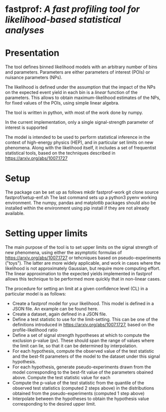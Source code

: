 # fastprof: *A fast profiling tool for likelihood-based statistical analyses*

Presentation
============

The tool defines binned likelihood models with an arbitrary number of bins and parameters. Parameters are either parameters of interest (POIs) or nuisance parameters (NPs).

The likelihood is defined under the assumption that the impact of the NPs on the expected event yield in each bin is a *linear* function of the parameters. This allows to obtain maximum-likelihood estimates of the NPs, for fixed values of the POIs, using simple linear algebra.

The tool is written in python, with most of the work done by numpy.

In the current implementation, only a single signal-strength parameter of interest is supported

The model is intended to be used to perform statistical inference in the context of high-energy physics (HEP), and in particular set limits on new phenomena. Along with the likelihood itself, it includes a set of frequentist statistical tools, based on the techniques described in <https://arxiv.org/abs/1007.1727>

Setup
=====

The package can be set up as follows
    mkdir fastprof-work
    git clone <url>
   source fastprof/setup-enf.sh
The last command sets up a python3 pyenv working environment. The numpy, pandas and matplotlib packages should also be installed within the environment using pip install if they are not already available.

Setting upper limits
====================

The main purpose of the tool is to set upper limits on the signal strength of new phenomena, using either the asymptotic formulas of <https://arxiv.org/abs/1007.1727> or tehcniques based on pseudo-experiments ("toys"). The latter are more widely applicable, and work in cases where the likelihood is not approximately Gaussian, but require more computing effort. The linear approximation to the expected yields implemented in fastprof allows this technique to be performed more quickly that in non-linear cases.

The procedure for setting an limit at a given confidence level (CL) in a particular model is as follows:

   - Create a fastprof model for your likelihood. This model is defined in a JSON file. An example can be found here.
   - Create a dataset, again defined in a JSON file.
   - Define a test statistic to use for the limit-setting. This can be one of the definitions introduced in <https://arxiv.org/abs/1007.1727>, based on the profile-likelihood ratio
   - Define a set of signal strength hypotheses at which to compute the exclusion p-value (pv). These should span the range of values where the limit can lie, so that it can be determined by interpolation.
   - For each hypothesis, compute the observed value of the test statistic and the best-fit parameters of the model to the dataset under this signal hypothesis.
   - For each hypothesis, generate pseudo-experiments drawn from the model corresponding to the best-fit value of the parameters obained above. Compute the test statistic value for each 
   - Compute the p-value of the test statistic from the quantile of the observed test statistics (computed 2 steps above) in the distributions obtained from the pseudo-experiments (computed 1 step above)
   - Interpolate between the hypotheses to obtain the hypothesis value corresponding to the desired upper limit.
